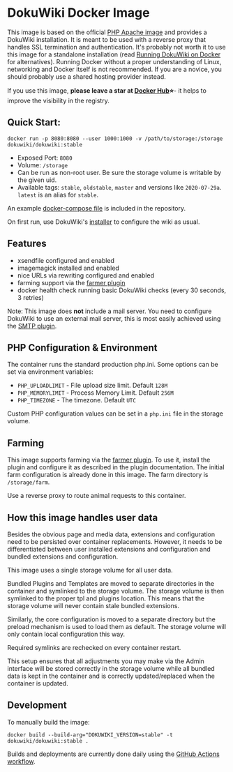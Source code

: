 # DokuWiki Docker Image

This image is based on the official [PHP Apache image](https://hub.docker.com/_/php) and provides a DokuWiki
installation. It is meant to be used with a reverse proxy that handles SSL termination and authentication. It's probably
not worth it to use this image for a standalone installation 
(read [Running DokuWiki on Docker](https://www.patreon.com/posts/42961375) for alternatives). Running Docker without a
proper understanding of Linux, networking and Docker itself is not recommended. If you are a novice, you should probably
use a shared hosting provider instead.

If you use this image, **please leave a star at [Docker Hub](https://hub.docker.com/r/dokuwiki/dokuwiki)⭐**- it helps
to improve the visibility in the registry.

## Quick Start:

    docker run -p 8080:8080 --user 1000:1000 -v /path/to/storage:/storage dokuwiki/dokuwiki:stable

* Exposed Port: `8080`
* Volume: `/storage`
* Can be run as non-root user. Be sure the storage volume is writable by the given uid.
* Available tags: `stable`, `oldstable`, `master` and versions like `2020-07-29a`. `latest` is an alias for `stable`.

An example [docker-compose file](docker-compose.yml) is included in the repository.

On first run, use DokuWiki's [installer](https://www.dokuwiki.org/installer) to configure the wiki as usual.

## Features

* xsendfile configured and enabled
* imagemagick installed and enabled
* nice URLs via rewriting configured and enabled
* farming support via the [farmer plugin](https://www.dokuwiki.org/plugin:farmer)
* docker health check running basic DokuWiki checks (every 30 seconds, 3 retries)

Note: This image does **not** include a mail server. You need to configure DokuWiki to use an external mail server, this
is most easily achieved using the [SMTP plugin](https://www.dokuwiki.org/plugin:smtp).

## PHP Configuration & Environment

The container runs the standard production php.ini. Some options can be set via environment variables:

* `PHP_UPLOADLIMIT` - File upload size limit. Default `128M`
* `PHP_MEMORYLIMIT` - Process Memory Limit. Default `256M`
* `PHP_TIMEZONE` - The timezone. Default `UTC`

Custom PHP configuration values can be set in a `php.ini` file in the storage volume.

## Farming

This image supports farming via the [farmer plugin](https://www.dokuwiki.org/plugin:farmer). To use it, install the
plugin and configure it as described in the plugin documentation. The initial farm configuration is already done in this
image. The farm directory is `/storage/farm`.

Use a reverse proxy to route animal requests to this container.

## How this image handles user data

Besides the obvious page and media data, extensions and configuration need to be persisted over container replacements.
However, it needs to be differentiated between user installed extensions and configuration and bundled extensions and
configuration.

This image uses a single storage volume for all user data.

Bundled Plugins and Templates are moved to separate directories in the container and symlinked to the storage volume.
The storage volume is then symlinked to the proper tpl and plugins location. This means that the storage volume will
never contain stale bundled extensions.

Similarly, the core configuration is moved to a separate directory but the preload mechanism is used to load them as
default. The storage volume will only contain local configuration this way.

Required symlinks are rechecked on every container restart.

This setup ensures that all adjustments you may make via the Admin interface will be stored correctly in the storage
volume while all bundled data is kept in the container and is correctly updated/replaced when the container is updated.

## Development

To manually build the image:

    docker build --build-arg="DOKUWIKI_VERSION=stable" -t dokuwiki/dokuwiki:stable .

Builds and deployments are currently done daily using
the [GitHub Actions workflow](https://github.com/dokuwiki/docker/actions/workflows/docker.yml).
